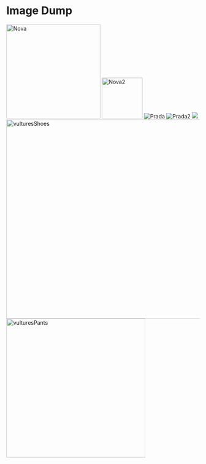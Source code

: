 # Image Dump
<img width="245" alt="Nova" src="https://github.com/user-attachments/assets/fdce30d9-ebd8-4798-8b4e-4fbfe212d7aa" />
<img width="106" alt="Nova2" src="https://github.com/user-attachments/assets/faee7dc9-ec89-4507-97cb-c1e80f2b862d" />
<img alt="Prada" src="https://github.com/user-attachments/assets/820f827c-202f-4872-8e3e-82a41bcd0717" />
<img alt="Prada2" src="https://github.com/user-attachments/assets/0cc35d05-4040-4c85-a939-a271ec3d5877" />
<img src="vulturesShirt" src="https://github.com/user-attachments/assets/f50652c3-14e6-4292-8542-4fbe6165cb7d" />
<img width="519" alt="vulturesShoes" src="https://github.com/user-attachments/assets/e792441a-f102-4790-8ed8-5d54a6e9cf10" />
<img width="362" alt="vulturesPants" src="https://github.com/user-attachments/assets/2d75969d-ddf1-49d7-91be-3c62897cc462" />
